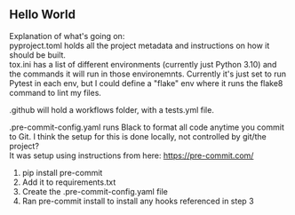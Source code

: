 ## Hello World

Explanation of what's going on:  
pyproject.toml holds all the project metadata and instructions on how it should be built.  
tox.ini has a list of different environments (currently just Python 3.10) and 
the commands it will run in those environemnts. Currently it's just set to run
Pytest in each env, but I could define a "flake" env where it runs the flake8 
command to lint my files.  

.github will hold a workflows folder, with a tests.yml file. 

.pre-commit-config.yaml runs Black to format all code anytime you commit to Git.
I think the setup for this is done locally, not controlled by git/the project?  
It was setup using instructions from here: https://pre-commit.com/

1) pip install pre-commit
2) Add it to requirements.txt
3) Create the .pre-commit-config.yaml file
4) Ran pre-commit install to install any hooks referenced in step 3